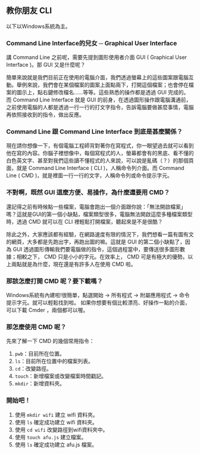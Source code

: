 ## 教你朋友 CLI

以下以Windows系統為主。
### Command Line Interface的兒女 ─ Graphical User Interface
講 Command Line 之前呢，需要先提到圖形使用者介面 GUI ( Graphical User Interface )。那 GUI 又是什麼呢？

簡單來說就是我們目前正在使用的電腦介面，我們透過螢幕上的這些圖案跟電腦互動。舉例來說，我們會在某個檔案的圖案上面點兩下，打開這個檔案；也會停在檔案的圖示上，點右鍵修改檔名......等等。這些熟悉的操作都是透過 GUI 完成的。而 Command Line Interface 就是 GUI 的前身，在透過圖形操作跟電腦溝通前，之前使用電腦的人都是透過一行一行的打文字指令，告訴電腦要做甚麼事情，電腦再依照接收到的指令，做出反應。
### Command Line 跟 Command Line Interface 到底是甚麼關係？
現在請你想像一下，有個電腦工程師背對著你在寫程式，你一眼望過去就可以看到他在寫的內容。你腦子裡想像中，每個寫程式的人，螢幕都會有的黑底、看不懂的白色英文字、甚至對我們這些讀不懂程式的人來說，可以說是亂碼（？）的那個頁面，就是 Command Line Interface ( CLI )，人稱命令列介面。而 Command Line ( CMD )，就是裡面一行一行的文字，人稱命令列或命令提示字元。
### 不對啊，既然 GUI 這麼方便、易操作，為什麼還要用 CMD？
還記得之前有時候點一些檔案，電腦會跑出一個介面跟你說：「無法開啟檔案」嗎？這就是GUI的第一個小缺點，檔案類型很多，電腦無法開啟這麼多種檔案類型時，透過 CMD 就可以在 CLI 裡輕鬆打開檔案，聽起來是不是很酷？

除此之外，大家應該都有經驗，在網路速度有限的情況下，我們想看一篇有圖有文的網頁，大多都是先跑出字，再跑出圖的嘛。這就是 GUI 的第二個小缺點了，因為 GUI 透過圖形傳輸我們要電腦做的指令，這個過程當中，要傳送很多圖形數據；相較之下， CMD 只是小小的字元。在效率上， CMD 可是有極大的優勢。以上兩點就是為什麼，現在還是有許多人在使用 CMD 啦。
### 那該怎麼打開 CMD 呢？要下載嗎？
Windows系統有內建啦!很簡單，點選開始 → 所有程式 → 附屬應用程式 → 命令提示字元。就可以輕鬆找到啦。
如果你想要有個比較漂亮、好操作一點的介面，可以下載 Cmder ，兩個都可以喔。
### 那怎麼使用 CMD 呢？
先來了解一下 CMD 的幾個常用指令：
1. `pwb`：目前所在位置。
2. `ls`：目前所在位置中的檔案列表。
3. `cd`：改變路徑。
4. `touch`：新增檔案或改變檔案時間戳記。
5. `mkdir`：新增資料夾。
### 開始吧！
1. 使用 `mkdir wifi` 建立 wifi 資料夾。
2. 使用 `ls` 確定成功建立 wifi 資料夾。
3. 使用 `cd wifi` 改變路徑到wifi資料夾中。
4. 使用 `touch afu.js` 建立檔案。
5. 使用 `ls` 確定成功建立 afu.js 檔案。

